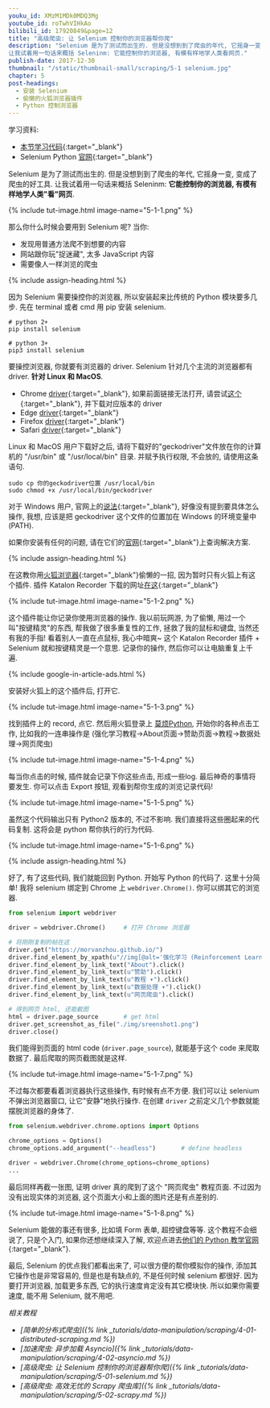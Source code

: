 ```yaml
---
youku_id: XMzM1MDk0MDQ3Mg
youtube_id: roTwhVIHkAo
bilibili_id: 17920849&page=12
title: "高级爬虫: 让 Selenium 控制你的浏览器帮你爬"
description: "Selenium 是为了测试而出生的. 但是没想到到了爬虫的年代, 它摇身一变, 变成了爬虫的好工具.
让我试着用一句话来概括 Seleninm: 它能控制你的浏览器, 有模有样地学人类看网页."
publish-date: 2017-12-30
thumbnail: "/static/thumbnail-small/scraping/5-1 selenium.jpg"
chapter: 5
post-headings:
  - 安装 Selenium
  - 偷懒的火狐浏览器插件
  - Python 控制浏览器
---
```


学习资料:
  * [本节学习代码](https://github.com/MorvanZhou/easy-scraping-tutorial/blob/master/notebook/5-1-selenium.ipynb){:target="_blank"}
  * Selenium Python [官网](http://selenium-python.readthedocs.io/){:target="_blank"}

Selenium 是为了测试而出生的. 但是没想到到了爬虫的年代, 它摇身一变, 变成了爬虫的好工具.
让我试着用一句话来概括 Seleninm: **它能控制你的浏览器, 有模有样地学人类"看"网页**.

{% include tut-image.html image-name="5-1-1.png" %}

那么你什么时候会要用到 Selenium 呢? 当你:
* 发现用普通方法爬不到想要的内容
* 网站跟你玩"捉迷藏", 太多 JavaScript 内容
* 需要像人一样浏览的爬虫




{% include assign-heading.html %}


因为 Selenium 需要操控你的浏览器, 所以安装起来比传统的 Python 模块要多几步. 先在 terminal 或者 cmd 用 pip 安装 selenium.

```shell
# python 2+
pip install selenium

# python 3+
pip3 install selenium
```

要操控浏览器, 你就要有浏览器的 driver. Selenium 针对几个主流的浏览器都有 driver. **针对 Linux 和 MacOS**.

* Chrome [driver](https://sites.google.com/a/chromium.org/chromedriver/downloads){:target="_blank"}, 如果前面链接无法打开, 请尝试[这个](https://npm.taobao.org/mirrors/chromedriver){:target="_blank"}, 并下载对应版本的 driver
* Edge [driver](https://developer.microsoft.com/en-us/microsoft-edge/tools/webdriver/){:target="_blank"}
* Firefox [driver](https://github.com/mozilla/geckodriver/releases){:target="_blank"}
* Safari [driver](https://webkit.org/blog/6900/webdriver-support-in-safari-10/){:target="_blank"}

Linux 和 MacOS 用户下载好之后, 请将下载好的"geckodriver"文件放在你的计算机的 "/usr/bin" 或 "/usr/local/bin" 目录.
并赋予执行权限, 不会放的, 请使用这条语句.

```shell
sudo cp 你的geckodriver位置 /usr/local/bin
sudo chmod +x /usr/local/bin/geckodriver
```

对于 Windows 用户, 官网上的[说法](http://selenium-python.readthedocs.io/installation.html#detailed-instructions-for-windows-users){:target="_blank"},
好像没有提到要具体怎么操作, 我想, 应该是把 geckodriver 这个文件的位置加在 Windows 的环境变量中(PATH).

如果你安装有任何的问题, 请在它们的[官网](http://selenium-python.readthedocs.io/installation.html){:target="_blank"}上查询解决方案.







{% include assign-heading.html %}

在这教你用[火狐浏览器](https://www.mozilla.org/en-US/firefox/new/){:target="_blank"}偷懒的一招, 因为暂时只有火狐上有这个插件.
插件 Katalon Recorder 下载的网址[在这](https://addons.mozilla.org/en-US/firefox/addon/katalon-automation-record/){:target="_blank"}

{% include tut-image.html image-name="5-1-2.png" %}

这个插件能让你记录你使用浏览器的操作. 我以前玩网游, 为了偷懒, 用过一个叫"按键精灵"的东西,
帮我做了很多重复性的工作, 拯救了我的鼠标和键盘, 当然还有我的手指! 看着别人一直在点鼠标, 我心中暗爽~
这个 Katalon Recorder 插件 + Selenium 就和按键精灵是一个意思. 记录你的操作, 然后你可以让电脑重复上千遍.

{% include google-in-article-ads.html %}

安装好火狐上的这个插件后, 打开它.

{% include tut-image.html image-name="5-1-3.png" %}

找到插件上的 record, 点它. 然后用火狐登录上 [莫烦Python](/), 开始你的各种点击工作,
比如我的一连串操作是 (强化学习教程->About页面->赞助页面->教程->数据处理->网页爬虫)

{% include tut-image.html image-name="5-1-4.png" %}

每当你点击的时候, 插件就会记录下你这些点击, 形成一些log. 最后神奇的事情将要发生.
你可以点击 Export 按钮, 观看到帮你生成的浏览记录代码!

{% include tut-image.html image-name="5-1-5.png" %}

虽然这个代码输出只有 Python2 版本的, 不过不影响. 我们直接将这些圈起来的代码复制.
这将会是 python 帮你执行的行为代码.

{% include tut-image.html image-name="5-1-6.png" %}





{% include assign-heading.html %}

好了, 有了这些代码, 我们就能回到 Python. 开始写 Python 的代码了. 这里十分简单!
我将 selenium 绑定到 Chrome 上 `webdriver.Chrome()`. 你可以绑其它的浏览器.

```python
from selenium import webdriver

driver = webdriver.Chrome()     # 打开 Chrome 浏览器

# 将刚刚复制的帖在这
driver.get("https://morvanzhou.github.io/")
driver.find_element_by_xpath(u"//img[@alt='强化学习 (Reinforcement Learning)']").click()
driver.find_element_by_link_text("About").click()
driver.find_element_by_link_text(u"赞助").click()
driver.find_element_by_link_text(u"教程 ▾").click()
driver.find_element_by_link_text(u"数据处理 ▾").click()
driver.find_element_by_link_text(u"网页爬虫").click()

# 得到网页 html, 还能截图
html = driver.page_source       # get html
driver.get_screenshot_as_file("./img/sreenshot1.png")
driver.close()
```

我们能得到页面的 html code (`driver.page_source`), 就能基于这个 code 来爬取数据了.
最后爬取的网页截图就是这样.

{% include tut-image.html image-name="5-1-7.png" %}


不过每次都要看着浏览器执行这些操作, 有时候有点不方便. 我们可以让 selenium 不弹出浏览器窗口,
让它"安静"地执行操作. 在创建 `driver` 之前定义几个参数就能摆脱浏览器的身体了.

```python
from selenium.webdriver.chrome.options import Options

chrome_options = Options()
chrome_options.add_argument("--headless")       # define headless

driver = webdriver.Chrome(chrome_options=chrome_options)
...
```

最后同样再截一张图, 证明 driver 真的爬到了这个 "网页爬虫" 教程页面.
不过因为没有出现实体的浏览器, 这个页面大小和上面的图片还是有点差别的.

{% include tut-image.html image-name="5-1-8.png" %}

Selenium 能做的事还有很多, 比如填 Form 表单, 超控键盘等等. 这个教程不会细说了, 只是个入门, 如果你还想继续深入了解,
欢迎点进去[他们的 Python 教学官网](http://selenium-python.readthedocs.io/){:target="_blank"}.


最后, Selenium 的优点我们都看出来了, 可以很方便的帮你模拟你的操作, 添加其它操作也是非常容易的, 但是也是有缺点的, 不是任何时候 selenium 都很好.
因为要打开浏览器, 加载更多东西, 它的执行速度肯定没有其它模块快. 所以如果你需要速度, 能不用 Selenium, 就不用吧.



*相关教程*

* *[简单的分布式爬虫]({% link _tutorials/data-manipulation/scraping/4-01-distributed-scraping.md %})*
* *[加速爬虫: 异步加载 Asyncio]({% link _tutorials/data-manipulation/scraping/4-02-asyncio.md %})*
* *[高级爬虫: 让 Selenium 控制你的浏览器帮你爬]({% link _tutorials/data-manipulation/scraping/5-01-selenium.md %})*
* *[高级爬虫: 高效无忧的 Scrapy 爬虫库]({% link _tutorials/data-manipulation/scraping/5-02-scrapy.md %})*
